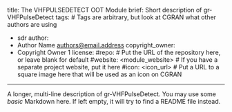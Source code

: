 title: The VHFPULSEDETECT OOT Module
brief: Short description of gr-VHFPulseDetect
tags: # Tags are arbitrary, but look at CGRAN what other authors are using
  - sdr
author:
  - Author Name <authors@email.address>
copyright_owner:
  - Copyright Owner 1
license:
#repo: # Put the URL of the repository here, or leave blank for default
#website: <module_website> # If you have a separate project website, put it here
#icon: <icon_url> # Put a URL to a square image here that will be used as an icon on CGRAN
---
A longer, multi-line description of gr-VHFPulseDetect.
You may use some *basic* Markdown here.
If left empty, it will try to find a README file instead.
